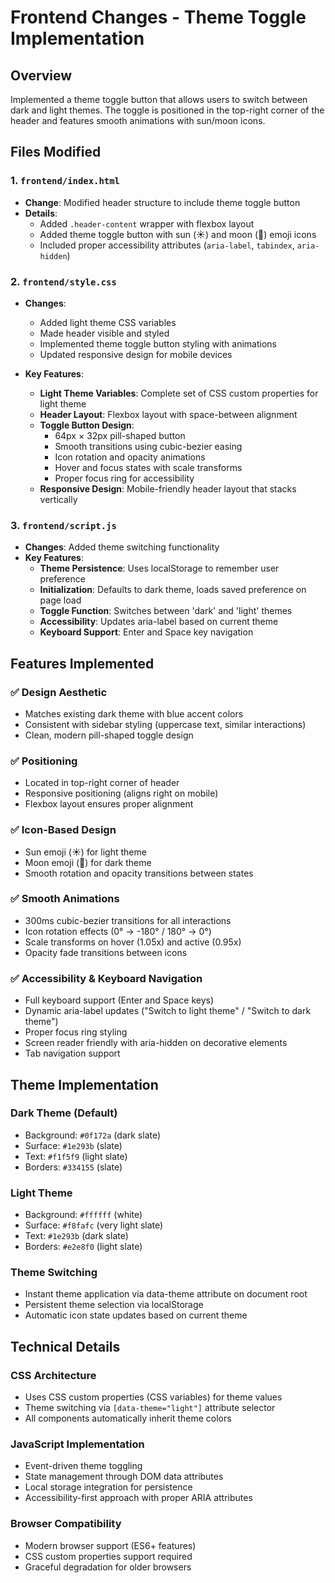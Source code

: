 # Frontend Changes - Theme Toggle Implementation

## Overview
Implemented a theme toggle button that allows users to switch between dark and light themes. The toggle is positioned in the top-right corner of the header and features smooth animations with sun/moon icons.

## Files Modified

### 1. `frontend/index.html`
- **Change**: Modified header structure to include theme toggle button
- **Details**: 
  - Added `.header-content` wrapper with flexbox layout
  - Added theme toggle button with sun (☀️) and moon (🌙) emoji icons
  - Included proper accessibility attributes (`aria-label`, `tabindex`, `aria-hidden`)

### 2. `frontend/style.css`
- **Changes**: 
  - Added light theme CSS variables
  - Made header visible and styled
  - Implemented theme toggle button styling with animations
  - Updated responsive design for mobile devices

- **Key Features**:
  - **Light Theme Variables**: Complete set of CSS custom properties for light theme
  - **Header Layout**: Flexbox layout with space-between alignment
  - **Toggle Button Design**: 
    - 64px × 32px pill-shaped button
    - Smooth transitions using cubic-bezier easing
    - Icon rotation and opacity animations
    - Hover and focus states with scale transforms
    - Proper focus ring for accessibility
  - **Responsive Design**: Mobile-friendly header layout that stacks vertically

### 3. `frontend/script.js`
- **Changes**: Added theme switching functionality
- **Key Features**:
  - **Theme Persistence**: Uses localStorage to remember user preference
  - **Initialization**: Defaults to dark theme, loads saved preference on page load
  - **Toggle Function**: Switches between 'dark' and 'light' themes
  - **Accessibility**: Updates aria-label based on current theme
  - **Keyboard Support**: Enter and Space key navigation

## Features Implemented

### ✅ Design Aesthetic
- Matches existing dark theme with blue accent colors
- Consistent with sidebar styling (uppercase text, similar interactions)
- Clean, modern pill-shaped toggle design

### ✅ Positioning
- Located in top-right corner of header
- Responsive positioning (aligns right on mobile)
- Flexbox layout ensures proper alignment

### ✅ Icon-Based Design
- Sun emoji (☀️) for light theme
- Moon emoji (🌙) for dark theme
- Smooth rotation and opacity transitions between states

### ✅ Smooth Animations
- 300ms cubic-bezier transitions for all interactions
- Icon rotation effects (0° → -180° / 180° → 0°)
- Scale transforms on hover (1.05x) and active (0.95x)
- Opacity fade transitions between icons

### ✅ Accessibility & Keyboard Navigation
- Full keyboard support (Enter and Space keys)
- Dynamic aria-label updates ("Switch to light theme" / "Switch to dark theme")
- Proper focus ring styling
- Screen reader friendly with aria-hidden on decorative elements
- Tab navigation support

## Theme Implementation

### Dark Theme (Default)
- Background: `#0f172a` (dark slate)
- Surface: `#1e293b` (slate)
- Text: `#f1f5f9` (light slate)
- Borders: `#334155` (slate)

### Light Theme
- Background: `#ffffff` (white)
- Surface: `#f8fafc` (very light slate)
- Text: `#1e293b` (dark slate)
- Borders: `#e2e8f0` (light slate)

### Theme Switching
- Instant theme application via data-theme attribute on document root
- Persistent theme selection via localStorage
- Automatic icon state updates based on current theme

## Technical Details

### CSS Architecture
- Uses CSS custom properties (CSS variables) for theme values
- Theme switching via `[data-theme="light"]` attribute selector
- All components automatically inherit theme colors

### JavaScript Implementation
- Event-driven theme toggling
- State management through DOM data attributes
- Local storage integration for persistence
- Accessibility-first approach with proper ARIA attributes

### Browser Compatibility
- Modern browser support (ES6+ features)
- CSS custom properties support required
- Graceful degradation for older browsers